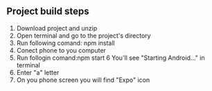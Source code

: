 ## Project build steps
1. Download project and unzip
2. Open terminal and go to the project's directory
3. Run following comand: npm install
4. Conect phone to you computer
5. Run follogin comand:npm start
6  You'll see "Starting Android..." in terminal
7. Enter "a" letter
8. On you phone screen you will find "Expo" icon
